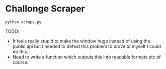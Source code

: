 # Challonge Scraper

```
python scrape.py
```

TODO:

- It feels really stupid to make the window huge instead of using the public api but I needed to defeat this problem to prove to myself I could do this.
- Need to write a function which outputs this into readable formats etc of course.